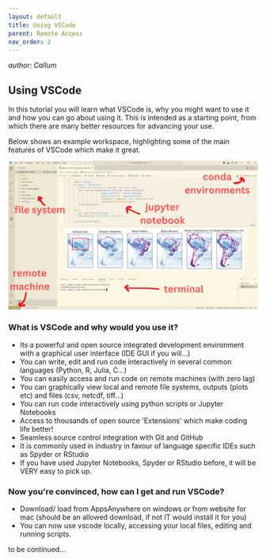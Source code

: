 ```yaml
---
layout: default
title: Using VSCode
parent: Remote Access
nav_order: 2
---
```

_author: Callum_

## Using VSCode 
In this tutorial you will learn what VSCode is, why you might want to use it and how you can go about using it.
This is intended as a starting point, from which there are many better resources for advancing your use. 

Below shows an example workspace, highlighting some of the main features of VSCode which make it great. 

<img src="/assets/screenshots/vscode_example_annotated.png" alt="drawing" width="700"/>

### **What** is VSCode and **why** would you use it?
- Its a powerful and open source integrated development environment with a graphical user interface (IDE GUI if you will...)
- You can write, edit and run code interactively in several common languages (Python, R, Julia, C...)
- You can easily access and run code on remote machines (with zero lag)
- You can graphically view local and remote file systems, outputs (plots etc) and files (csv, netcdf, tiff...)
- You can run code interactively using python scripts or Jupyter Notebooks
- Access to thousands of open source 'Extensions' which make coding life better!
- Seamless source control integration with Git and GitHub
- It is commonly used in industry in favour of language specific IDEs such as Spyder or RStudio
- If you have used Jupyter Notebooks, Spyder or RStudio before, it will be VERY easy to pick up.
  
### Now you're convinced, **how** can I get and run VSCode?
- Download/ load from AppsAnywhere on windows or from website for mac (should be an allowed download, if not IT would install it for you)
- You can now use vscode locally, accessing your local files, editing and running scripts.

to be continued...
